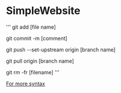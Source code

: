 # SimpleWebsite

'''
git add [file name]

git commit -m [comment]

git push --set-upstream origin [branch name]

git pull origin [branch name]

git rm -fr [filename]
'''

[For more syntax](https://help.github.com/articles/basic-writing-and-formatting-syntax/)


